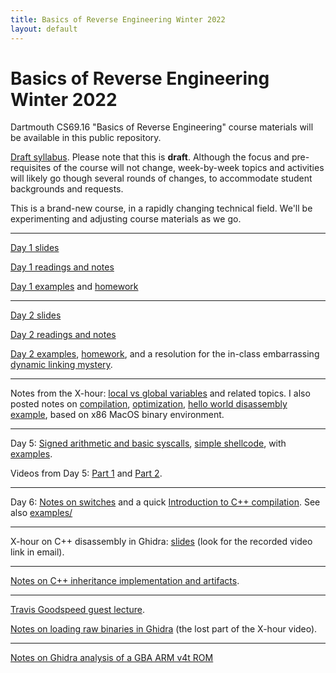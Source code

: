 ```yaml
---
title: Basics of Reverse Engineering Winter 2022
layout: default
---
```


<h1>Basics of Reverse Engineering Winter 2022</h1>

<p>Dartmouth CS69.16 "Basics of Reverse Engineering" course materials will be available in this public repository.

<p><a href="syllabus-draft.pdf">Draft syllabus</a>. Please note that this is <b>draft</b>. 
Although the focus and pre-requisites of the course will not change, week-by-week topics and activities will likely go though several rounds of changes, to accommodate student backgrounds and requests.

<p>This is a brand-new course, in a rapidly changing technical field. We'll be experimenting and adjusting course materials as we go.

<hr>

<p><a href="https://sergeybratus.github.io/RE-basics-W22/day1-slides.pdf">Day 1 slides</a>

<p><a href="https://sergeybratus.github.io/RE-basics-W22/readings">Day 1 readings and notes</a>

<p><a href="https://github.com/sergeybratus/RE-basics-W22/tree/main/day1-src/">Day 1 examples</a> and
<a href="https://github.com/sergeybratus/RE-basics-W22/tree/main/homework1/">homework</a>

<hr>

<p><a href="https://sergeybratus.github.io/RE-basics-W22/day2-slides.pdf">Day 2 slides</a>

<p><a href="https://sergeybratus.github.io/RE-basics-W22/readings1">Day 2 readings and notes</a>

<p><a href="https://github.com/sergeybratus/RE-basics-W22/tree/main/day2-src/">Day 2 examples</a>, 
<a href="https://github.com/sergeybratus/RE-basics-W22/tree/main/homework2/">homework</a>,
and a resolution for the in-class embarrassing <a href="https://github.com/sergeybratus/RE-basics-W22/tree/main/day2-src/why-no-lazy-linking.txt">dynamic linking mystery</a>.

<hr>

Notes from the X-hour: <a href="https://github.com/sergeybratus/RE-basics-W22/blob/main/day2-src/notes/local-vs-global-xhour-notes.txt">local vs global variables</a> and related topics. I also posted notes on
<a href="https://github.com/sergeybratus/RE-basics-W22/tree/main/day2-src/notes/c-compilation-and-linking.txt">compilation</a>,
<a href="https://github.com/sergeybratus/RE-basics-W22/tree/main/day2-src/notes/c-optimization-vs-code.txt">optimization</a>,
<a href="https://github.com/sergeybratus/RE-basics-W22/tree/main/day2-src/notes/hello-world-disasm.txt">hello world disassembly example</a>, based on x86 MacOS binary environment.

<hr>

Day 5: <a href="https://github.com/sergeybratus/RE-basics-W22/blob/main/day5-src/sign-extension-and-syscalls.txt">Signed arithmetic and basic syscalls</a>, <a href="https://github.com/sergeybratus/RE-basics-W22/blob/main/day5-src/shellcode.txt">simple shellcode</a>, with <a href="https://github.com/sergeybratus/RE-basics-W22/tree/main/day5-src">examples</a>. 

Videos from Day 5: <a href="https://github.com/sergeybratus/RE-basics-W22/blob/main/videos/CS69.16:169%20Day%205%20Part%201.mp4">Part 1</a> and <a href="https://github.com/sergeybratus/RE-basics-W22/blob/main/videos/CS69.16:169%20Day%205%20Part%202.mp4">Part 2</a>.

<hr>

Day 6: <a href="https://github.com/sergeybratus/RE-basics-W22/blob/main/day6-src/on-switches.txt">Notes on switches</a> and a quick <a href="https://github.com/sergeybratus/RE-basics-W22/blob/main/day6-src/starting-on-Cplusplus.txt">Introduction to C++ compilation</a>. See also
  <a href="https://github.com/sergeybratus/RE-basics-W22/tree/main/day6-src">examples/</a>

<hr>

X-hour on C++ disassembly in Ghidra: <a href="https://github.com/sergeybratus/RE-basics-W22/tree/main/day6-Xhour-slides.pdf">slides</a> (look for the recorded video link in email).

<hr>

<a href="https://github.com/sergeybratus/RE-basics-W22/tree/main/Cplusplus/inheritance-notes.txt">Notes on C++ inheritance implementation and artifacts</a>.

<hr>

<a href="https://github.com/sergeybratus/RE-basics-W22/tree/main/Travis-Goodspeed-guest-lecture-week4-tues.pdf">Travis Goodspeed guest lecture</a>.

<p><a href="https://github.com/sergeybratus/RE-basics-W22/tree/main/loading-raw-binary-into-ghidra.txt">Notes on loading raw binaries in Ghidra</a> (the lost part of the X-hour video).

<hr>

<a href="https://github.com/sergeybratus/RE-basics-W22/tree/main/GBA-Ghidra-example-notes.txt">Notes on Ghidra analysis of a GBA ARM v4t ROM</a>
